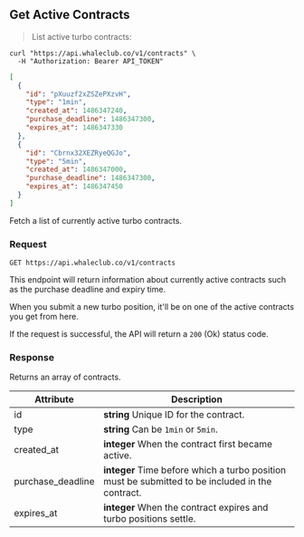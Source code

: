 ## Get Active Contracts

> List active turbo contracts:

```shell
curl "https://api.whaleclub.co/v1/contracts" \
  -H "Authorization: Bearer API_TOKEN"
```
```json
[
  {
    "id": "pXuuzf2xZSZePXzvH",
    "type": "1min",
    "created_at": 1486347240,
    "purchase_deadline": 1486347300,
    "expires_at": 1486347330
  },
  {
    "id": "Cbrnx32XEZRyeQGJo",
    "type": "5min",
    "created_at": 1486347000,
    "purchase_deadline": 1486347300,
    "expires_at": 1486347450
  }
]
```

Fetch a list of currently active turbo contracts.

### Request

`GET https://api.whaleclub.co/v1/contracts`

This endpoint will return information about currently active contracts such as the purchase deadline and expiry time. 

When you submit a new turbo position, it'll be on one of the active contracts you get from here.

If the request is successful, the API will return a `200` (Ok) status code. 

### Response

Returns an array of contracts.

Attribute | Description
---------- | -------
id | **string** Unique ID for the contract.
type | **string** Can be `1min` or `5min`.
created_at | **integer** When the contract first became active.
purchase_deadline | **integer** Time before which a turbo position must be submitted to be included in the contract.
expires_at | **integer** When the contract expires and turbo positions settle.